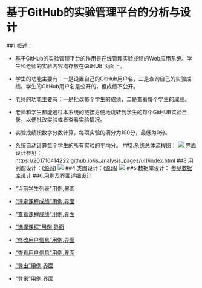 # 基于GitHub的实验管理平台的分析与设计
##1.概述：
- 基于GitHub的实验管理平台的作用是在线管理实验成绩的Web应用系统。学生和老师的实验内容均存放在GitHUB 页面上。
- 学生的功能主要有：一是设置自己的GitHub用户名，二是查询自己的实验成绩。学生的GitHub用户名是公开的，但成绩不公开。
- 老师的功能主要有：一是批改每个学生的成绩，二是查看每个学生的成绩。
- 老师和学生都能通过本系统的链接方便地跳转到学生的每个GitHUB实验目录，以便批改实验或者查看实验情况。
- 实验成绩按数字分数计算，每项实验的满分为100分，最低为0分。
- 系统自动计算每个学生的所有实验的平均分。
##2.系统总体流程图：
![](.README_images/1.png)
界面设计参见：https://201710414222.github.io/is_analysis_pages/ui1/index.html
##3.用例图设计：([源码](源码/1.puml))
![](.README_images/2.png)
##4.类图设计：([源码](源码/2.puml))
![](.README_images/3.png)
##5.数据库设计：
[参见数据库设计](数据库设计.md)
##6.用例及界面详细设计
- ["当前学生列表"用例](用例/当前课程学生列表.md),[界面](https://201710414222.github.io/is_analysis_pages/ui1/学生页面.html)

- ["评定课程成绩”用例](用例/评定成绩.md),[界面](https://201710414222.github.io/is_analysis_pages/ui1/评定成绩第一学期软分页面.html)

- ["查看课程成绩”用例](用例/查看成绩.md),[界面](https://201710414222.github.io/is_analysis_pages/ui1/第一学期软分成绩.html)

- ["选择课程”用例](用例/选择课程.md),[界面](https://201710414222.github.io/is_analysis_pages/ui1/选择页面.html)

- ["修改用户信息”用例](用例/修改用户信息用例.md),[界面](https://201710414222.github.io/is_analysis_pages/ui1/修改用户信息.html)

- ["查看用户信息”用例](用例/查看用户信息.md),[界面](https://201710414222.github.io/is_analysis_pages/ui1/查看用户信息.html)

- ["登出”用例](用例/登出.md),[界面](https://201710414222.github.io/is_analysis_pages/ui1/index.html)

- ["登录”用例](用例/登录.md),[界面](https://201710414222.github.io/is_analysis_pages/ui1/登录.html)
